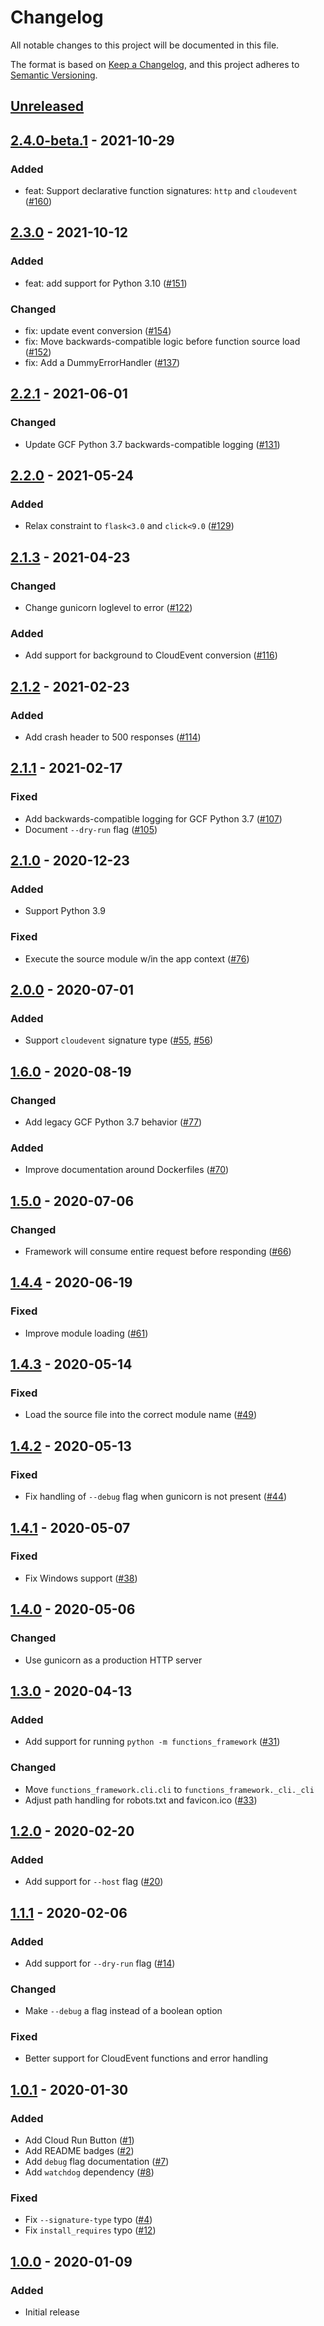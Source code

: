 # Changelog
All notable changes to this project will be documented in this file.

The format is based on [Keep a Changelog](https://keepachangelog.com/en/1.0.0/),
and this project adheres to [Semantic Versioning](https://semver.org/spec/v2.0.0.html).

## [Unreleased]

## [2.4.0-beta.1] - 2021-10-29
### Added
- feat: Support declarative function signatures: `http` and `cloudevent` ([#160])

## [2.3.0] - 2021-10-12
### Added
- feat: add support for Python 3.10 ([#151])
### Changed
- fix: update event conversion ([#154])
- fix: Move backwards-compatible logic before function source load ([#152])
- fix: Add a DummyErrorHandler ([#137])

## [2.2.1] - 2021-06-01
### Changed
- Update GCF Python 3.7 backwards-compatible logging ([#131])

## [2.2.0] - 2021-05-24
### Added
- Relax constraint to `flask<3.0` and `click<9.0` ([#129])

## [2.1.3] - 2021-04-23
### Changed
- Change gunicorn loglevel to error ([#122])

### Added
- Add support for background to CloudEvent conversion ([#116])

## [2.1.2] - 2021-02-23
### Added
- Add crash header to 500 responses ([#114])

## [2.1.1] - 2021-02-17
### Fixed
- Add backwards-compatible logging for GCF Python 3.7 ([#107])
- Document `--dry-run` flag ([#105])

## [2.1.0] - 2020-12-23
### Added
- Support Python 3.9

### Fixed
- Execute the source module w/in the app context ([#76])

## [2.0.0] - 2020-07-01
### Added
- Support `cloudevent` signature type ([#55], [#56])

## [1.6.0] - 2020-08-19
### Changed
- Add legacy GCF Python 3.7 behavior ([#77])

### Added
- Improve documentation around Dockerfiles ([#70])

## [1.5.0] - 2020-07-06
### Changed
- Framework will consume entire request before responding ([#66])

## [1.4.4] - 2020-06-19
### Fixed
- Improve module loading ([#61])

## [1.4.3] - 2020-05-14
### Fixed
- Load the source file into the correct module name ([#49])

## [1.4.2] - 2020-05-13
### Fixed
- Fix handling of `--debug` flag when gunicorn is not present ([#44])

## [1.4.1] - 2020-05-07
### Fixed
- Fix Windows support ([#38])

## [1.4.0] - 2020-05-06
### Changed
- Use gunicorn as a production HTTP server

## [1.3.0] - 2020-04-13
### Added
- Add support for running `python -m functions_framework` ([#31])

### Changed
- Move `functions_framework.cli.cli` to `functions_framework._cli._cli`
- Adjust path handling for robots.txt and favicon.ico ([#33])

## [1.2.0] - 2020-02-20
### Added
- Add support for `--host` flag ([#20])

## [1.1.1] - 2020-02-06
### Added
- Add support for `--dry-run` flag ([#14])

### Changed
- Make `--debug` a flag instead of a boolean option

### Fixed
- Better support for CloudEvent functions and error handling

## [1.0.1] - 2020-01-30
### Added
- Add Cloud Run Button ([#1])
- Add README badges ([#2])
- Add `debug` flag documentation ([#7])
- Add `watchdog` dependency ([#8])

### Fixed
- Fix `--signature-type` typo ([#4])
- Fix `install_requires` typo ([#12])

## [1.0.0] - 2020-01-09
### Added
- Initial release

[Unreleased]: https://github.com/GoogleCloudPlatform/functions-framework-python/compare/v2.3.0...HEAD

[2.4.0-beta.1]: https://github.com/GoogleCloudPlatform/functions-framework-python/releases/tag/v2.4.0-beta.1
[2.3.0]: https://github.com/GoogleCloudPlatform/functions-framework-python/releases/tag/v2.3.0
[2.2.1]: https://github.com/GoogleCloudPlatform/functions-framework-python/releases/tag/v2.2.1
[2.2.0]: https://github.com/GoogleCloudPlatform/functions-framework-python/releases/tag/v2.2.0
[2.1.3]: https://github.com/GoogleCloudPlatform/functions-framework-python/releases/tag/v2.1.3
[2.1.2]: https://github.com/GoogleCloudPlatform/functions-framework-python/releases/tag/v2.1.2
[2.1.1]: https://github.com/GoogleCloudPlatform/functions-framework-python/releases/tag/v2.1.1
[2.1.0]: https://github.com/GoogleCloudPlatform/functions-framework-python/releases/tag/v2.1.0
[2.0.0]: https://github.com/GoogleCloudPlatform/functions-framework-python/releases/tag/v2.0.0
[1.6.0]: https://github.com/GoogleCloudPlatform/functions-framework-python/releases/tag/v1.6.0
[1.5.0]: https://github.com/GoogleCloudPlatform/functions-framework-python/releases/tag/v1.5.0
[1.4.4]: https://github.com/GoogleCloudPlatform/functions-framework-python/releases/tag/v1.4.4
[1.4.3]: https://github.com/GoogleCloudPlatform/functions-framework-python/releases/tag/v1.4.3
[1.4.2]: https://github.com/GoogleCloudPlatform/functions-framework-python/releases/tag/v1.4.2
[1.4.1]: https://github.com/GoogleCloudPlatform/functions-framework-python/releases/tag/v1.4.1
[1.4.0]: https://github.com/GoogleCloudPlatform/functions-framework-python/releases/tag/v1.4.0
[1.3.0]: https://github.com/GoogleCloudPlatform/functions-framework-python/releases/tag/v1.3.0
[1.3.0]: https://github.com/GoogleCloudPlatform/functions-framework-python/releases/tag/v1.3.0
[1.2.0]: https://github.com/GoogleCloudPlatform/functions-framework-python/releases/tag/v1.2.0
[1.1.1]: https://github.com/GoogleCloudPlatform/functions-framework-python/releases/tag/v1.1.1
[1.0.1]: https://github.com/GoogleCloudPlatform/functions-framework-python/releases/tag/v1.0.1
[1.0.0]: https://github.com/GoogleCloudPlatform/functions-framework-python/releases/tag/v1.0.0

[#160]: https://github.com/GoogleCloudPlatform/functions-framework-python/pull/160
[#154]: https://github.com/GoogleCloudPlatform/functions-framework-python/pull/154
[#152]: https://github.com/GoogleCloudPlatform/functions-framework-python/pull/152
[#151]: https://github.com/GoogleCloudPlatform/functions-framework-python/pull/151
[#137]: https://github.com/GoogleCloudPlatform/functions-framework-python/pull/137
[#131]: https://github.com/GoogleCloudPlatform/functions-framework-python/pull/131
[#129]: https://github.com/GoogleCloudPlatform/functions-framework-python/pull/129
[#122]: https://github.com/GoogleCloudPlatform/functions-framework-python/pull/122
[#116]: https://github.com/GoogleCloudPlatform/functions-framework-python/pull/116
[#114]: https://github.com/GoogleCloudPlatform/functions-framework-python/pull/114
[#107]: https://github.com/GoogleCloudPlatform/functions-framework-python/pull/107
[#105]: https://github.com/GoogleCloudPlatform/functions-framework-python/pull/105
[#77]: https://github.com/GoogleCloudPlatform/functions-framework-python/pull/77
[#76]: https://github.com/GoogleCloudPlatform/functions-framework-python/pull/76
[#70]: https://github.com/GoogleCloudPlatform/functions-framework-python/pull/70
[#66]: https://github.com/GoogleCloudPlatform/functions-framework-python/pull/66
[#61]: https://github.com/GoogleCloudPlatform/functions-framework-python/pull/61
[#56]: https://github.com/GoogleCloudPlatform/functions-framework-python/pull/56
[#55]: https://github.com/GoogleCloudPlatform/functions-framework-python/pull/55
[#49]: https://github.com/GoogleCloudPlatform/functions-framework-python/pull/49
[#44]: https://github.com/GoogleCloudPlatform/functions-framework-python/pull/44
[#38]: https://github.com/GoogleCloudPlatform/functions-framework-python/pull/38
[#33]: https://github.com/GoogleCloudPlatform/functions-framework-python/pull/33
[#31]: https://github.com/GoogleCloudPlatform/functions-framework-python/pull/31
[#20]: https://github.com/GoogleCloudPlatform/functions-framework-python/pull/20
[#14]: https://github.com/GoogleCloudPlatform/functions-framework-python/pull/14
[#12]: https://github.com/GoogleCloudPlatform/functions-framework-python/pull/12
[#8]:  https://github.com/GoogleCloudPlatform/functions-framework-python/pull/8
[#7]:  https://github.com/GoogleCloudPlatform/functions-framework-python/pull/7
[#4]:  https://github.com/GoogleCloudPlatform/functions-framework-python/pull/4
[#2]:  https://github.com/GoogleCloudPlatform/functions-framework-python/pull/2
[#1]:  https://github.com/GoogleCloudPlatform/functions-framework-python/pull/1
